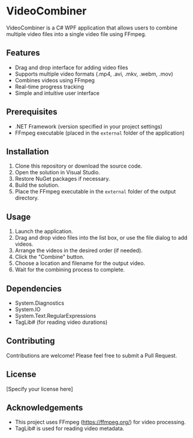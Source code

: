 # VideoCombiner

VideoCombiner is a C# WPF application that allows users to combine multiple video files into a single video file using FFmpeg.

## Features

- Drag and drop interface for adding video files
- Supports multiple video formats (.mp4, .avi, .mkv, .webm, .mov)
- Combines videos using FFmpeg
- Real-time progress tracking
- Simple and intuitive user interface

## Prerequisites

- .NET Framework (version specified in your project settings)
- FFmpeg executable (placed in the `external` folder of the application)

## Installation

1. Clone this repository or download the source code.
2. Open the solution in Visual Studio.
3. Restore NuGet packages if necessary.
4. Build the solution.
5. Place the FFmpeg executable in the `external` folder of the output directory.

## Usage

1. Launch the application.
2. Drag and drop video files into the list box, or use the file dialog to add videos.
3. Arrange the videos in the desired order (if needed).
4. Click the "Combine" button.
5. Choose a location and filename for the output video.
6. Wait for the combining process to complete.

## Dependencies

- System.Diagnostics
- System.IO
- System.Text.RegularExpressions
- TagLib# (for reading video durations)

## Contributing

Contributions are welcome! Please feel free to submit a Pull Request.

## License

[Specify your license here]

## Acknowledgements

- This project uses FFmpeg (https://ffmpeg.org/) for video processing.
- TagLib# is used for reading video metadata.